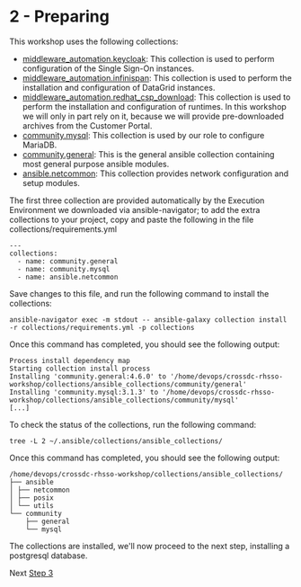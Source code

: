 # 2 - Preparing

This workshop uses the following collections:

* [middleware_automation.keycloak](https://ansible-middleware.github.io/keycloak/main/): This collection is used to perform configuration of the Single Sign-On instances.
* [middleware_automation.infinispan](https://ansible-middleware.github.io/infinispan/main/): This collection is used to perform the installation and configuration of DataGrid instances.
* [middleware_automation.redhat_csp_download](https://ansible-middleware.github.io/redhat-csp-download/latest/): This collection is used to perform the installation and configuration of runtimes. In this workshop we will only in part rely on it, because we will provide pre-downloaded archives from the Customer Portal.
* [community.mysql](https://docs.ansible.com/ansible/latest/collections/community/postgresql/index.html): This collection is used by our role to configure MariaDB.
* [community.general](https://docs.ansible.com/ansible/latest/collections/community/general/index.html ): This is the general ansible collection containing most general purpose ansible modules.
* [ansible.netcommon](https://docs.ansible.com/ansible/latest/collections/ansible/netcommon/index.html ): This collection provides network configuration and setup modules.

The first three collection are provided automatically by the Execution Environment we downloaded via ansible-navigator; to add the extra collections to your project, copy and paste the following in the file collections/requirements.yml

```
---
collections:
  - name: community.general
  - name: community.mysql
  - name: ansible.netcommon
```

Save changes to this file, and run the following command to install the collections: 

`ansible-navigator exec -m stdout -- ansible-galaxy collection install -r collections/requirements.yml -p collections`

Once this command has completed, you should see the following output:

```
Process install dependency map
Starting collection install process
Installing 'community.general:4.6.0' to '/home/devops/crossdc-rhsso-workshop/collections/ansible_collections/community/general'
Installing 'community.mysql:3.1.3' to '/home/devops/crossdc-rhsso-workshop/collections/ansible_collections/community/mysql'
[...]
```

To check the status of the collections, run the following command: 

`tree -L 2 ~/.ansible/collections/ansible_collections/`

Once this command has completed, you should see the following output:
```
/home/devops/crossdc-rhsso-workshop/collections/ansible_collections/
├── ansible
│ ├── netcommon
│ ├── posix
│ └── utils
└── community
    ├── general
    └── mysql

```

The collections are installed, we'll now proceed to the next step, installing a postgresql database.

Next [Step 3](./03-configuring-postgresql.md)